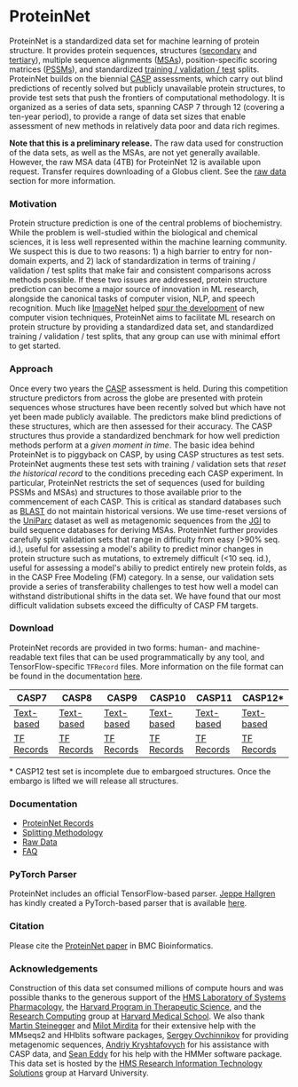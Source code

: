 # ProteinNet
ProteinNet is a standardized data set for machine learning of protein structure. It provides protein sequences, structures ([secondary](https://en.wikipedia.org/wiki/Protein_secondary_structure) and [tertiary](https://en.wikipedia.org/wiki/Protein_tertiary_structure)), multiple sequence alignments ([MSAs](https://en.wikipedia.org/wiki/Multiple_sequence_alignment)), position-specific scoring matrices ([PSSMs](https://en.wikipedia.org/wiki/Position_weight_matrix)), and standardized [training / validation / test](https://en.wikipedia.org/wiki/Training,_test,_and_validation_sets) splits. ProteinNet builds on the biennial [CASP](http://predictioncenter.org/) assessments, which carry out blind predictions of recently solved but publicly unavailable protein structures, to provide test sets that push the frontiers of computational methodology. It is organized as a series of data sets, spanning CASP 7 through 12 (covering a ten-year period), to provide a range of data set sizes that enable assessment of new methods in relatively data poor and data rich regimes.

**Note that this is a preliminary release.** The raw data used for construction of the data sets, as well as the MSAs, are not yet generally available. However, the raw MSA data (4TB) for ProteinNet 12 is available upon request. Transfer requires downloading of a Globus client. See the [raw data](https://github.com/aqlaboratory/proteinnet/blob/master/docs/raw_data.md) section for more information.

### Motivation
Protein structure prediction is one of the central problems of biochemistry. While the problem is well-studied within the biological and chemical sciences, it is less well represented within the machine learning community. We suspect this is due to two reasons: 1) a high barrier to entry for non-domain experts, and 2) lack of standardization in terms of training / validation / test splits that make fair and consistent comparisons across methods possible. If these two issues are addressed, protein structure prediction can become a major source of innovation in ML research, alongside the canonical tasks of computer vision, NLP, and speech recognition. Much like [ImageNet](http://www.image-net.org) helped [spur the development](https://qz.com/1034972/the-data-that-changed-the-direction-of-ai-research-and-possibly-the-world/) of new computer vision techniques, ProteinNet aims to facilitate ML research on protein structure by providing a standardized data set, and standardized training / validation / test splits, that any group can use with minimal effort to get started.

### Approach
Once every two years the [CASP](http://predictioncenter.org/) assessment is held. During this competition structure predictors from across the globe are presented with protein sequences whose structures have been recently solved but which have not yet been made publicly available. The predictors make blind predictions of these structures, which are then assessed for their accuracy. The CASP structures thus provide a standardized benchmark for how well prediction methods perform at a _given moment in time_. The basic idea behind ProteinNet is to piggyback on CASP, by using CASP structures as test sets. ProteinNet augments these test sets with training / validation sets that _reset the historical record_ to the conditions preceding each CASP experiment. In particular, ProteinNet restricts the set of sequences (used for building PSSMs and MSAs) and structures to those available prior to the commencement of each CASP. This is critical as standard databases such as [BLAST](https://blast.ncbi.nlm.nih.gov/Blast.cgi) do not maintain historical versions. We use time-reset versions of the [UniParc](http://www.uniprot.org/uniparc/) dataset as well as metagenomic sequences from the [JGI](https://img.jgi.doe.gov/) to build sequence databases for deriving MSAs. ProteinNet further provides carefully split validation sets that range in difficulty from easy (>90% seq. id.), useful for assessing a model's ability to predict minor changes in protein structure such as mutations, to extremely difficult (<10 seq. id.), useful for assessing a model's abiliy to predict entirely new protein folds, as in the CASP Free Modeling (FM) category. In a sense, our validation sets provide a series of transferability challenges to test how well a model can withstand distributional shifts in the data set. We have found that our most difficult validation subsets exceed the difficulty of CASP FM targets.

### Download
ProteinNet records are provided in two forms: human- and machine-readable text files that can be used programmatically by any tool, and TensorFlow-specific `TFRecord` files. More information on the file format can be found in the documentation [here](https://github.com/aqlaboratory/proteinnet/blob/master/docs/proteinnet_records.md#file-formats).

| CASP7 | CASP8 | CASP9 | CASP10 | CASP11 | CASP12* |
| --- | --- | --- | --- | --- | --- |
| [Text-based](https://sharehost.hms.harvard.edu/sysbio/alquraishi/proteinnet/human_readable/casp7.tar.gz) | [Text-based](https://sharehost.hms.harvard.edu/sysbio/alquraishi/proteinnet/human_readable/casp8.tar.gz) | [Text-based](https://sharehost.hms.harvard.edu/sysbio/alquraishi/proteinnet/human_readable/casp9.tar.gz) | [Text-based](https://sharehost.hms.harvard.edu/sysbio/alquraishi/proteinnet/human_readable/casp10.tar.gz) | [Text-based](https://sharehost.hms.harvard.edu/sysbio/alquraishi/proteinnet/human_readable/casp11.tar.gz) | [Text-based](https://sharehost.hms.harvard.edu/sysbio/alquraishi/proteinnet/human_readable/casp12.tar.gz) |
| [TF Records](https://sharehost.hms.harvard.edu/sysbio/alquraishi/proteinnet/tfrecords/casp7.tar.gz) | [TF Records](https://sharehost.hms.harvard.edu/sysbio/alquraishi/proteinnet/tfrecords/casp8.tar.gz) | [TF Records](https://sharehost.hms.harvard.edu/sysbio/alquraishi/proteinnet/tfrecords/casp9.tar.gz) | [TF Records](https://sharehost.hms.harvard.edu/sysbio/alquraishi/proteinnet/tfrecords/casp10.tar.gz) | [TF Records](https://sharehost.hms.harvard.edu/sysbio/alquraishi/proteinnet/tfrecords/casp11.tar.gz) | [TF Records](https://sharehost.hms.harvard.edu/sysbio/alquraishi/proteinnet/tfrecords/casp12.tar.gz) |

\* CASP12 test set is incomplete due to embargoed structures. Once the embargo is lifted we will release all structures.

### Documentation
* [ProteinNet Records](docs/proteinnet_records.md)
* [Splitting Methodology](docs/splitting_methodology.md)
* [Raw Data](docs/raw_data.md)
* [FAQ](docs/FAQ.md)

### PyTorch Parser
ProteinNet includes an official TensorFlow-based parser. [Jeppe Hallgren](https://github.com/JeppeHallgren) has kindly created a PyTorch-based parser that is available [here](https://github.com/OpenProtein/openprotein/blob/master/preprocessing.py).

### Citation
Please cite the [ProteinNet paper](https://bmcbioinformatics.biomedcentral.com/articles/10.1186/s12859-019-2932-0) in BMC Bioinformatics.

### Acknowledgements
Construction of this data set consumed millions of compute hours and was possible thanks to the generous support of the [HMS Laboratory of Systems Pharmacology](http://hits.harvard.edu/the-program/laboratory-of-systems-pharmacology/about/), the [Harvard Program in Therapeutic Science](http://hits.harvard.edu/the-program/program-in-regulatory-science/about/), and the [Research Computing](https://rc.hms.harvard.edu) group at [Harvard Medical School](https://hms.harvard.edu). We also thank [Martin Steinegger](https://github.com/martin-steinegger) and [Milot Mirdita](https://github.com/milot-mirdita) for their extensive help with the MMseqs2 and HHblits software packages, [Sergey Ovchinnikov](http://site.solab.org/) for providing metagenomic sequences, [Andriy Kryshtafovych](http://predictioncenter.org/people/kryshtafovych/index.cgi) for his assistance with CASP data, and [Sean Eddy](https://github.com/cryptogenomicon) for his help with the HMMer software package. This data set is hosted by the [HMS Research Information Technology Solutions](https://rits.hms.harvard.edu) group at Harvard University.
